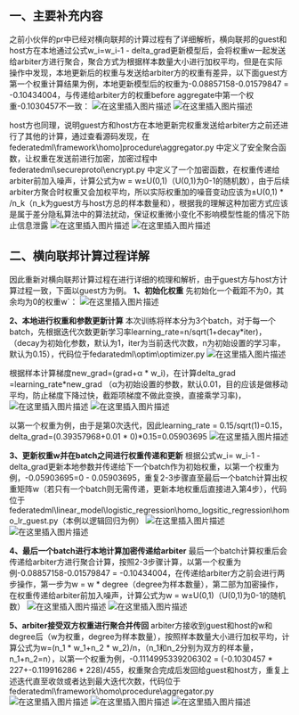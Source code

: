 ﻿

## 一、主要补充内容

之前小伙伴的pr中已经对横向联邦的计算过程有了详细解析，横向联邦的guest和host方在本地通过公式w_i=w_i-1 - delta_grad更新模型后，会将权重w一起发送给arbiter方进行聚合，聚合方式为根据样本数量大小进行加权平均，但是在实际操作中发现，本地更新后的权重与发送给arbiter方的权重有差异，以下面guest方第一个权重计算结果为例，本地更新模型后的权重为-0.08857158-0.01579847 = -0.10434004，与传递给arbiter方的权重before aggregate中第一个权重-0.1030457不一致：
![在这里插入图片描述](https://img-blog.csdnimg.cn/20201023145855628.png?x-oss-process=image/watermark,type_ZmFuZ3poZW5naGVpdGk,shadow_10,text_aHR0cHM6Ly9ibG9nLmNzZG4ubmV0L3hpYW9sYWppYW82NDE=,size_16,color_FFFFFF,t_70#pic_center)
![在这里插入图片描述](https://img-blog.csdnimg.cn/20201023145910421.png?x-oss-process=image/watermark,type_ZmFuZ3poZW5naGVpdGk,shadow_10,text_aHR0cHM6Ly9ibG9nLmNzZG4ubmV0L3hpYW9sYWppYW82NDE=,size_16,color_FFFFFF,t_70#pic_center)

host方也同理，说明guest方和host方在本地更新完权重发送给arbiter方之前还进行了其他的计算，通过查看源码发现，在federatedml\framework\homo]procedure\aggregator.py 中定义了安全聚合函数，让权重在发送前进行加密，加密过程中federatedml\secureprotol\encrypt.py 中定义了一个加密函数，在权重传递给arbiter前加入噪声，计算公式为w = w±U(0,1)（U(0,1)为0-1的随机数），由于后续arbiter方聚合时权重又会加权平均，所以实际权重加的噪音变动应该为±U(0,1) * /n_k（n_k为guest方与host方总的样本数量和），根据我的理解这种加密方式应该是属于差分隐私算法中的算法扰动，保证权重微小变化不影响模型性能的情况下防止信息泄露
 ![在这里插入图片描述](https://img-blog.csdnimg.cn/20201023145958182.png?x-oss-process=image/watermark,type_ZmFuZ3poZW5naGVpdGk,shadow_10,text_aHR0cHM6Ly9ibG9nLmNzZG4ubmV0L3hpYW9sYWppYW82NDE=,size_16,color_FFFFFF,t_70#pic_center)
![在这里插入图片描述](https://img-blog.csdnimg.cn/20201023150007411.png?x-oss-process=image/watermark,type_ZmFuZ3poZW5naGVpdGk,shadow_10,text_aHR0cHM6Ly9ibG9nLmNzZG4ubmV0L3hpYW9sYWppYW82NDE=,size_16,color_FFFFFF,t_70#pic_center)

 

## 二、横向联邦计算过程详解

因此重新对横向联邦计算过程在进行详细的梳理和解析，由于guest方与host方计算过程一致，下面以guest方为例。
**1、初始化权重**
先初始化一个截距不为0，其余均为0的权重w`：
 ![在这里插入图片描述](https://img-blog.csdnimg.cn/20201023150046318.png?x-oss-process=image/watermark,type_ZmFuZ3poZW5naGVpdGk,shadow_10,text_aHR0cHM6Ly9ibG9nLmNzZG4ubmV0L3hpYW9sYWppYW82NDE=,size_16,color_FFFFFF,t_70#pic_center)

**2、本地进行权重和参数更新计算**
本次训练将样本分为3个batch，对于每一个batch，先根据迭代次数更新学习率learning_rate=n/sqrt(1+decay*iter)，（decay为初始化参数，默认为1，iter为当前迭代次数，n为初始设置的学习率，默认为0.15），代码位于fedaratedml\optim\optimizer.py
 ![在这里插入图片描述](https://img-blog.csdnimg.cn/20201023150057483.png#pic_center)

根据样本计算梯度new_grad=(grad+α * w_i)，在计算delta_grad =learning_rate*new_grad （α为初始设置的参数，默认0.01，目的应该是做移动平均，防止梯度下降过快，截距项梯度不做此变换，直接乘学习率)，
 ![在这里插入图片描述](https://img-blog.csdnimg.cn/20201023150231661.png?x-oss-process=image/watermark,type_ZmFuZ3poZW5naGVpdGk,shadow_10,text_aHR0cHM6Ly9ibG9nLmNzZG4ubmV0L3hpYW9sYWppYW82NDE=,size_16,color_FFFFFF,t_70#pic_center)
![在这里插入图片描述](https://img-blog.csdnimg.cn/2020102315024264.png#pic_center)

 
以第一个权重为例，由于是第0次迭代，因此learning_rate = 0.15/sqrt(1)=0.15，delta_grad=(0.39357968+0.01 * 0)*0.15=0.05903695
 ![在这里插入图片描述](https://img-blog.csdnimg.cn/20201023150252936.png?x-oss-process=image/watermark,type_ZmFuZ3poZW5naGVpdGk,shadow_10,text_aHR0cHM6Ly9ibG9nLmNzZG4ubmV0L3hpYW9sYWppYW82NDE=,size_16,color_FFFFFF,t_70#pic_center)

**3、更新权重w并在batch之间进行权重传递和更新**
根据公式w_i= w_i-1 -delta_grad更新本地参数并传递给下一个batch作为初始权重，以第一个权重为例，-0.05903695=0 - 0.05903695，重复2-3步骤直至最后一个batch计算出权重矩阵w（若只有一个batch则无需传递，更新本地权重后直接进入第4步），代码位于federatedml\linear_model\logistic_regression\homo_logsitic_regression\homo_lr_guest.py（本例以逻辑回归为例）
 ![在这里插入图片描述](https://img-blog.csdnimg.cn/20201023150316507.png?x-oss-process=image/watermark,type_ZmFuZ3poZW5naGVpdGk,shadow_10,text_aHR0cHM6Ly9ibG9nLmNzZG4ubmV0L3hpYW9sYWppYW82NDE=,size_16,color_FFFFFF,t_70#pic_center)
![在这里插入图片描述](https://img-blog.csdnimg.cn/20201023150322775.png?x-oss-process=image/watermark,type_ZmFuZ3poZW5naGVpdGk,shadow_10,text_aHR0cHM6Ly9ibG9nLmNzZG4ubmV0L3hpYW9sYWppYW82NDE=,size_16,color_FFFFFF,t_70#pic_center)

 
**4、最后一个batch进行本地计算加密传递给arbiter**
最后一个batch计算权重后会传递给arbiter方进行聚合计算，按照2-3步骤计算，以第一个权重为例-0.08857158-0.01579847 = -0.10434004，在传递给arbiter方之前会进行两步操作，第一步为w = w * degree（degree为样本数量），第二部为加密操作，在权重传递给arbiter前加入噪声，计算公式为w = w±U(0,1)（U(0,1)为0-1的随机数）
 ![在这里插入图片描述](https://img-blog.csdnimg.cn/2020102315035269.png?x-oss-process=image/watermark,type_ZmFuZ3poZW5naGVpdGk,shadow_10,text_aHR0cHM6Ly9ibG9nLmNzZG4ubmV0L3hpYW9sYWppYW82NDE=,size_16,color_FFFFFF,t_70#pic_center)
![在这里插入图片描述](https://img-blog.csdnimg.cn/20201023150358541.png?x-oss-process=image/watermark,type_ZmFuZ3poZW5naGVpdGk,shadow_10,text_aHR0cHM6Ly9ibG9nLmNzZG4ubmV0L3hpYW9sYWppYW82NDE=,size_16,color_FFFFFF,t_70#pic_center)

 
**5、arbiter接受双方权重进行聚合并传回**
arbiter方接收到guest和host的w和degree后（w为权重，degree为样本数量），按照样本数量大小进行加权平均，计算公式为w=(n_1 * w_1+n_2 * w_2)/n，（n_1和n_2分别为双方的样本量，n_1+n_2=n），以第一个权重为例，-0.1114995339206302 = (-0.1030457 * 227+-0.119916286 * 228)/455，权重聚合完成后发回给guest和host方，重复上述迭代直至收敛或者达到最大迭代次数，代码位于federatedml\framework\homo\procedure\aggregator.py
 ![在这里插入图片描述](https://img-blog.csdnimg.cn/20201023150424598.png?x-oss-process=image/watermark,type_ZmFuZ3poZW5naGVpdGk,shadow_10,text_aHR0cHM6Ly9ibG9nLmNzZG4ubmV0L3hpYW9sYWppYW82NDE=,size_16,color_FFFFFF,t_70#pic_center)
![在这里插入图片描述](https://img-blog.csdnimg.cn/20201023150431724.png?x-oss-process=image/watermark,type_ZmFuZ3poZW5naGVpdGk,shadow_10,text_aHR0cHM6Ly9ibG9nLmNzZG4ubmV0L3hpYW9sYWppYW82NDE=,size_16,color_FFFFFF,t_70#pic_center)
![在这里插入图片描述](https://img-blog.csdnimg.cn/2020102315044099.png#pic_center)

 
 


